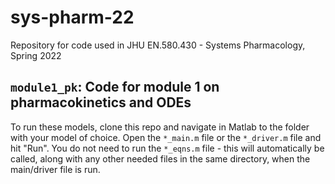 # sys-pharm-22
Repository for code used in JHU EN.580.430 - Systems Pharmacology, Spring 2022

## `module1_pk`: Code for module 1 on pharmacokinetics and ODEs

To run these models, clone this repo and navigate in Matlab to the folder with your model of choice. Open the `*_main.m` file or the `*_driver.m` file and hit "Run". You do not need to run the `*_eqns.m` file - this will automatically be called, along with any other needed files in the same directory, when the main/driver file is run.
